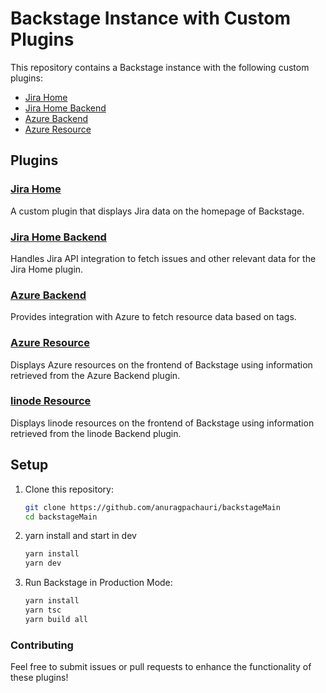 # Backstage Instance with Custom Plugins

This repository contains a Backstage instance with the following custom plugins:

- [Jira Home](./plugins/jira-home)
- [Jira Home Backend](./plugins/jira-home-backend)
- [Azure Backend](./plugins/azure-backend)
- [Azure Resource](./plugins/azure-resource)

## Plugins

### [Jira Home](./plugins/jira-home)
A custom plugin that displays Jira data on the homepage of Backstage.

### [Jira Home Backend](./plugins/jira-home-backend)
Handles Jira API integration to fetch issues and other relevant data for the Jira Home plugin.

### [Azure Backend](./plugins/azure-backend)
Provides integration with Azure to fetch resource data based on tags.

### [Azure Resource](./plugins/azure-resource)
Displays Azure resources on the frontend of Backstage using information retrieved from the Azure Backend plugin.

### [linode Resource](./plugins/azure-resource)
Displays linode resources on the frontend of Backstage using information retrieved from the linode Backend plugin.

## Setup

1. Clone this repository:
   ```bash
   git clone https://github.com/anuragpachauri/backstageMain
   cd backstageMain
   
2. yarn install and start in dev

   ```bash
   yarn install
   yarn dev
   
3. Run Backstage in Production Mode: 

   ```bash
   yarn install
   yarn tsc
   yarn build all

### Contributing
Feel free to submit issues or pull requests to enhance the functionality of these plugins!
